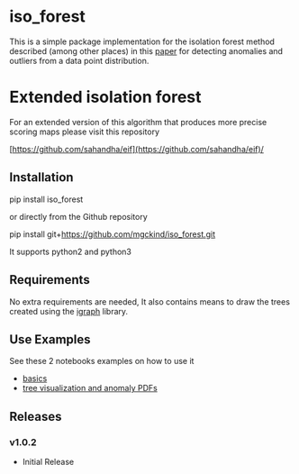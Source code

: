 # iso_forest

This is a simple package implementation for the isolation forest method described (among other places) in this [paper](icdm08b.pdf) for detecting anomalies and outliers from a data point distribution.

# Extended isolation forest

For an extended version of this algorithm that produces more precise scoring maps please visit this repository

[https://github.com/sahandha/eif](https://github.com/sahandha/eif)/


## Installation

  pip install iso_forest

or directly from the Github repository

  pip install git+https://github.com/mgckind/iso_forest.git
 
It supports python2 and python3 

## Requirements

No extra requirements are needed, It also contains means to draw the trees created using the [igraph](http://igraph.org/) library.

## Use Examples

See these 2 notebooks examples on how to use it

- [basics](demo_iforest.ipynb)
- [tree visualization and anomaly PDFs](demo_vis_pdf.ipynb)

## Releases 

### v1.0.2

- Initial Release

